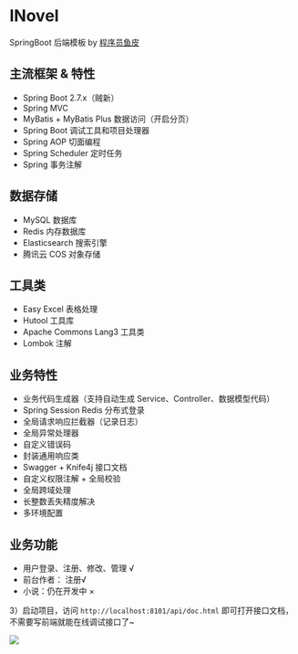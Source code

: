 # INovel


SpringBoot 后端模板 by [程序员鱼皮](https://github.com/liyupi)

## 主流框架 & 特性

- Spring Boot 2.7.x（贼新）
- Spring MVC
- MyBatis + MyBatis Plus 数据访问（开启分页）
- Spring Boot 调试工具和项目处理器
- Spring AOP 切面编程
- Spring Scheduler 定时任务
- Spring 事务注解

## 数据存储

- MySQL 数据库
- Redis 内存数据库
- Elasticsearch 搜索引擎
- 腾讯云 COS 对象存储

## 工具类

- Easy Excel 表格处理
- Hutool 工具库
- Apache Commons Lang3 工具类
- Lombok 注解

## 业务特性

- 业务代码生成器（支持自动生成 Service、Controller、数据模型代码）
- Spring Session Redis 分布式登录
- 全局请求响应拦截器（记录日志）
- 全局异常处理器
- 自定义错误码
- 封装通用响应类
- Swagger + Knife4j 接口文档
- 自定义权限注解 + 全局校验
- 全局跨域处理
- 长整数丢失精度解决
- 多环境配置


## 业务功能

- 用户登录、注册、修改、管理 √
- 前台作者： 注册√
- 小说：仍在开发中 ×


3）启动项目，访问 `http://localhost:8101/api/doc.html` 即可打开接口文档，不需要写前端就能在线调试接口了~

![](doc/swagger.png)

